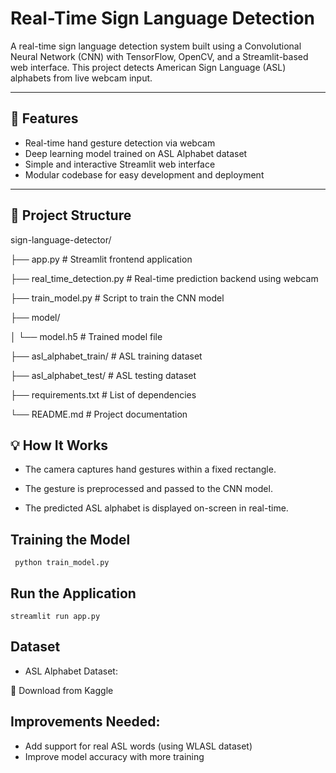 #  Real-Time Sign Language Detection

A real-time sign language detection system built using a Convolutional Neural Network (CNN) with TensorFlow, OpenCV, and a Streamlit-based web interface. This project detects American Sign Language (ASL) alphabets from live webcam input.

---

## 🚀 Features

-  Real-time hand gesture detection via webcam  
-  Deep learning model trained on ASL Alphabet dataset  
-  Simple and interactive Streamlit web interface  
-  Modular codebase for easy development and deployment  

---

## 📁 Project Structure
sign-language-detector/ 



├── app.py # Streamlit frontend application


├── real_time_detection.py # Real-time prediction backend using webcam


├── train_model.py # Script to train the CNN model


├── model/


│ └── model.h5 # Trained model file


├── asl_alphabet_train/ # ASL training dataset


├── asl_alphabet_test/ # ASL testing dataset


├── requirements.txt # List of dependencies


└── README.md # Project documentation


## 💡 How It Works


- The camera captures hand gestures within a fixed rectangle.

- The gesture is preprocessed and passed to the CNN model.

- The predicted ASL alphabet is displayed on-screen in real-time.

## Training the Model
     python train_model.py
## Run the Application
    streamlit run app.py

## Dataset

- ASL Alphabet Dataset:

  
🔗 Download from Kaggle 

## Improvements Needed:
- Add support for real ASL words (using WLASL dataset)
- Improve model accuracy with more training








